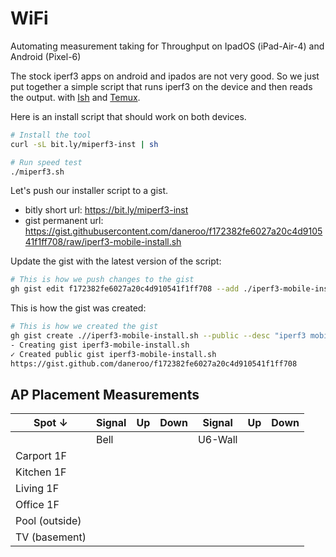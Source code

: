 # WiFi

Automating measurement taking for Throughput on IpadOS (iPad-Air-4) and Android (Pixel-6)

The stock iperf3 apps on android and ipados are not very good. So we just put together a simple script that runs iperf3 on the device and then reads the output. with [Ish](https://ish.app/) and [Temux](https://wiki.termux.com/wiki/Main_Page).

Here is an install script that should work on both devices.

```bash
# Install the tool
curl -sL bit.ly/miperf3-inst | sh

# Run speed test
./miperf3.sh
```

Let's push our installer script to a gist.

- bitly short url: <https://bit.ly/miperf3-inst>
- gist permanent url: <https://gist.githubusercontent.com/daneroo/f172382fe6027a20c4d910541f1ff708/raw/iperf3-mobile-install.sh>

Update the gist with the latest version of the script:

```bash
# This is how we push changes to the gist
gh gist edit f172382fe6027a20c4d910541f1ff708 --add ./iperf3-mobile-install.sh
```

This is how the gist was created:

```bash
# This is how we created the gist
gh gist create .//iperf3-mobile-install.sh --public --desc "iperf3 mobile testing script installer"
- Creating gist iperf3-mobile-install.sh
✓ Created public gist iperf3-mobile-install.sh
https://gist.github.com/daneroo/f172382fe6027a20c4d910541f1ff708
```

## AP Placement Measurements


| Spot ↓         | Signal | Up | Down | Signal  | Up | Down |
|----------------|--------|----|------|---------|----|------|
|                | Bell   |    |      | U6-Wall |    |      |
| Carport 1F     |        |    |      |         |    |      |
| Kitchen 1F     |        |    |      |         |    |      |
| Living 1F      |        |    |      |         |    |      |
| Office 1F      |        |    |      |         |    |      |
| Pool (outside) |        |    |      |         |    |      |
| TV (basement)  |        |    |      |         |    |      |
